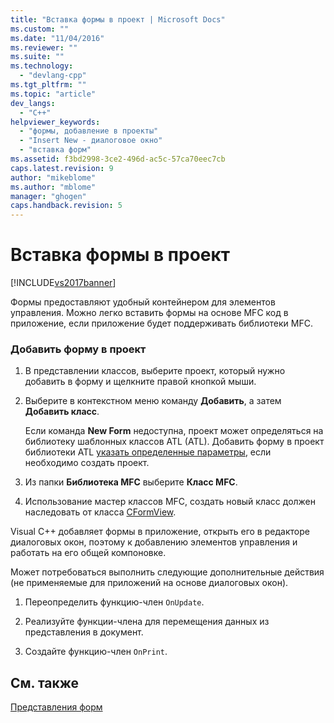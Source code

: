 ```yaml
---
title: "Вставка формы в проект | Microsoft Docs"
ms.custom: ""
ms.date: "11/04/2016"
ms.reviewer: ""
ms.suite: ""
ms.technology: 
  - "devlang-cpp"
ms.tgt_pltfrm: ""
ms.topic: "article"
dev_langs: 
  - "C++"
helpviewer_keywords: 
  - "формы, добавление в проекты"
  - "Insert New - диалоговое окно"
  - "вставка форм"
ms.assetid: f3bd2998-3ce2-496d-ac5c-57ca70eec7cb
caps.latest.revision: 9
author: "mikeblome"
ms.author: "mblome"
manager: "ghogen"
caps.handback.revision: 5
---
```

# Вставка формы в проект
[!INCLUDE[vs2017banner](../assembler/inline/includes/vs2017banner.md)]

Формы предоставляют удобный контейнером для элементов управления.  Можно легко вставить формы на основе MFC код в приложение, если приложение будет поддерживать библиотеки MFC.  
  
### Добавить форму в проект  
  
1.  В представлении классов, выберите проект, который нужно добавить в форму и щелкните правой кнопкой мыши.  
  
2.  Выберите в контекстном меню команду **Добавить**, а затем **Добавить класс**.  
  
     Если команда **New Form** недоступна, проект может определяться на библиотеку шаблонных классов ATL \(ATL\).  Добавить форму в проект библиотеки ATL [указать определенные параметры](../Topic/Application%20Settings,%20ATL%20Project%20Wizard.md), если необходимо создать проект.  
  
3.  Из папки **Библиотека MFC** выберите **Класс MFC**.  
  
4.  Использование мастер классов MFC, создать новый класс должен наследовать от класса [CFormView](../mfc/reference/cformview-class.md).  
  
 Visual C\+\+ добавляет формы в приложение, открыть его в редакторе диалоговых окон, поэтому к добавлению элементов управления и работать на его общей компоновке.  
  
 Может потребоваться выполнить следующие дополнительные действия \(не применяемые для приложений на основе диалоговых окон\).  
  
1.  Переопределить функцию\-член `OnUpdate`.  
  
2.  Реализуйте функции\-члена для перемещения данных из представления в документ.  
  
3.  Создайте функцию\-член `OnPrint`.  
  
## См. также  
 [Представления форм](../Topic/Form%20Views%20\(MFC\).md)
